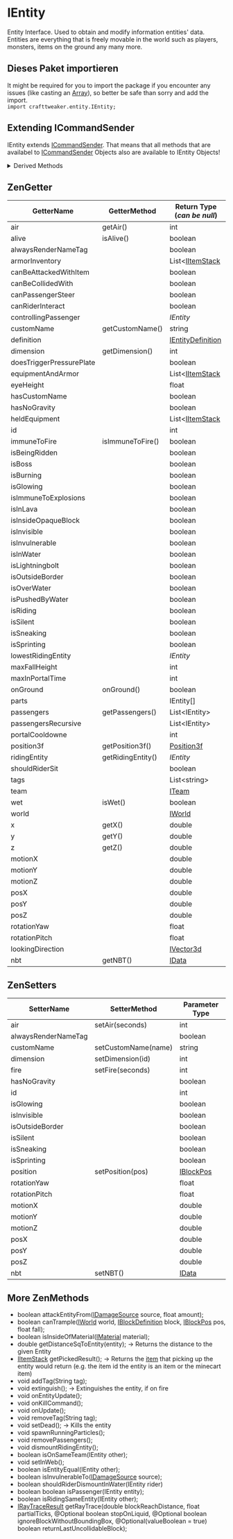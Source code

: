 # IEntity

Entity Interface. Used to obtain and modify information entities' data.  
Entities are everything that is freely movable in the world such as players, monsters, items on the ground any many more.

## Dieses Paket importieren

It might be required for you to import the package if you encounter any issues (like casting an [Array](/AdvancedFunctions/Arrays_and_Loops/)), so better be safe than sorry and add the import.  
`import crafttweaker.entity.IEntity;`

## Extending ICommandSender

IEntity extends [ICommandSender](/Vanilla/Commands/ICommandSender/). That means that all methods that are availabel to [ICommandSender](/Vanilla/Commands/ICommandSender/) Objects also are available to IEntity Objects!

<details><summary>Derived Methods</summary> 

- entity.displayName
- entity.position
- entity.world
- entity.server
- entity.sendMessage(String text)</details>

## ZenGetter

| GetterName               | GetterMethod      | Return Type (*can be null*)                               |
| ------------------------ | ----------------- | --------------------------------------------------------- |
| air                      | getAir()          | int                                                       |
| alive                    | isAlive()         | boolean                                                   |
| alwaysRenderNameTag      |                   | boolean                                                   |
| armorInventory           |                   | List<[IItemStack](/Vanilla/Items/IItemStack/)             |
| canBeAttackedWithItem    |                   | boolean                                                   |
| canBeCollidedWith        |                   | boolean                                                   |
| canPassengerSteer        |                   | boolean                                                   |
| canRiderInteract         |                   | boolean                                                   |
| controllingPassenger     |                   | *IEntity*                                                 |
| customName               | getCustomName()   | string                                                    |
| definition               |                   | [IEntityDefinition](/Vanilla/Entities/IEntityDefinition/) |
| dimension                | getDimension()    | int                                                       |
| doesTriggerPressurePlate |                   | boolean                                                   |
| equipmentAndArmor        |                   | List<[IItemStack](/Vanilla/Items/IItemStack/)             |
| eyeHeight                |                   | float                                                     |
| hasCustomName            |                   | boolean                                                   |
| hasNoGravity             |                   | boolean                                                   |
| heldEquipment            |                   | List<[IItemStack](/Vanilla/Items/IItemStack/)             |
| id                       |                   | int                                                       |
| immuneToFire             | isImmuneToFire()  | boolean                                                   |
| isBeingRidden            |                   | boolean                                                   |
| isBoss                   |                   | boolean                                                   |
| isBurning                |                   | boolean                                                   |
| isGlowing                |                   | boolean                                                   |
| isImmuneToExplosions     |                   | boolean                                                   |
| isInLava                 |                   | boolean                                                   |
| isInsideOpaqueBlock      |                   | boolean                                                   |
| isInvisible              |                   | boolean                                                   |
| isInvulnerable           |                   | boolean                                                   |
| isInWater                |                   | boolean                                                   |
| isLightningbolt          |                   | boolean                                                   |
| isOutsideBorder          |                   | boolean                                                   |
| isOverWater              |                   | boolean                                                   |
| isPushedByWater          |                   | boolean                                                   |
| isRiding                 |                   | boolean                                                   |
| isSilent                 |                   | boolean                                                   |
| isSneaking               |                   | boolean                                                   |
| isSprinting              |                   | boolean                                                   |
| lowestRidingEntity       |                   | *IEntity*                                                 |
| maxFallHeight            |                   | int                                                       |
| maxInPortalTime          |                   | int                                                       |
| onGround                 | onGround()        | boolean                                                   |
| parts                    |                   | IEntity[]                                                 |
| passengers               | getPassengers()   | List<IEntity\>                                           |
| passengersRecursive      |                   | List<IEntity\>                                           |
| portalCooldowne          |                   | int                                                       |
| position3f               | getPosition3f()   | [Position3f](/Vanilla/Utils/Position3f/)                  |
| ridingEntity             | getRidingEntity() | *IEntity*                                                 |
| shouldRiderSit           |                   | boolean                                                   |
| tags                     |                   | List<string\>                                            |
| team                     |                   | [ITeam](/Vanilla/Game/ITeam/)                             |
| wet                      | isWet()           | boolean                                                   |
| world                    |                   | [IWorld](/Vanilla/World/IWorld/)                          |
| x                        | getX()            | double                                                    |
| y                        | getY()            | double                                                    |
| z                        | getZ()            | double                                                    |
| motionX                  |                   | double                                                    |
| motionY                  |                   | double                                                    |
| motionZ                  |                   | double                                                    |
| posX                     |                   | double                                                    |
| posY                     |                   | double                                                    |
| posZ                     |                   | double                                                    |
| rotationYaw              |                   | float                                                     |
| rotationPitch            |                   | float                                                     |
| lookingDirection         |                   | [IVector3d](/Vanilla/World/IVector3d/)                    |
| nbt                      | getNBT()          | [IData](/Vanilla/Data/IData/)                             |

## ZenSetters

| SetterName          | SetterMethod        | Parameter Type                         |
| ------------------- | ------------------- | -------------------------------------- |
| air                 | setAir(seconds)     | int                                    |
| alwaysRenderNameTag |                     | boolean                                |
| customName          | setCustomName(name) | string                                 |
| dimension           | setDimension(id)    | int                                    |
| fire                | setFire(seconds)    | int                                    |
| hasNoGravity        |                     | boolean                                |
| id                  |                     | int                                    |
| isGlowing           |                     | boolean                                |
| isInvisible         |                     | boolean                                |
| isOutsideBorder     |                     | boolean                                |
| isSilent            |                     | boolean                                |
| isSneaking          |                     | boolean                                |
| isSprinting         |                     | boolean                                |
| position            | setPosition(pos)    | [IBlockPos](/Vanilla/World/IBlockPos/) |
| rotationYaw         |                     | float                                  |
| rotationPitch       |                     | float                                  |
| motionX             |                     | double                                 |
| motionY             |                     | double                                 |
| motionZ             |                     | double                                 |
| posX                |                     | double                                 |
| posY                |                     | double                                 |
| posZ                |                     | double                                 |
| nbt                 | setNBT()            | [IData](/Vanilla/Data/IData/)          |

## More ZenMethods

- boolean attackEntityFrom([IDamageSource](/Vanilla/Damage/IDamageSource/) source, float amount);
- boolean canTrample([IWorld](/Vanilla/World/IWorld/) world, [IBlockDefinition](/Vanilla/Blocks/IBlockDefinition/) block, [IBlockPos](/Vanilla/World/IBlockPos/) pos, float fall);
- boolean isInsideOfMaterial([IMaterial](/Vanilla/Blocks/IMaterial/) material);
- double getDistanceSqToEntity(entity); → Returns the distance to the given Entity
- [IItemStack](/Vanilla/Items/IItemStack/) getPickedResult(); → Returns the [item](/Vanilla/Items/IItemStack/) that picking up the entity would return (e.g. the item id the entity is an item or the minecart item)
- void addTag(String tag);
- void extinguish(); → Extinguishes the entity, if on fire
- void onEntityUpdate();
- void onKillCommand();
- void onUpdate();
- void removeTag(String tag);
- void setDead(); → Kills the entity
- void spawnRunningParticles();
- void removePassengers();
- void dismountRidingEntity();
- boolean isOnSameTeam(IEntity other);
- void setInWeb();
- boolean isEntityEqual(IEntity other);
- boolean isInvulnerableTo([IDamageSource](/Vanilla/Damage/IDamageSource/) source);
- boolean shouldRiderDismountInWater(IEntity rider)
- boolean boolean isPassenger(IEntity entity);
- boolean isRidingSameEntity(IEntity other);
- [IRayTraceResult](/Vanilla/World/IRayTraceResult/) getRayTrace(double blockReachDistance, float partialTicks, @Optional boolean stopOnLiquid, @Optional boolean ignoreBlockWithoutBoundingBox, @Optional(valueBoolean = true) boolean returnLastUncollidableBlock);
